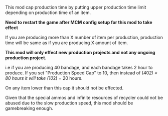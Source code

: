 This mod cap production time by putting upper production time limit depending on production time of an item.

**Need to restart the game after MCM config setup for this mod to take effect**

If you are producing more than X number of item per production, production time will be same as if you are producing X amount of item.

**This mod will only effect new production projects and not any ongoing production project.**

i.e if you are producing 40 bandage, and each bandage takes 2 hour to produce.
If you set "Production Speed Cap" to 10, then instead of (40*2) = 80 hours it will take (10*2) = 20 hours.

On any item lower than this cap it should not be effected.

Given that the special ammos and infinite resources of recycler could not be abused due to the slow production speed, this mod should be gamebreaking enough.
